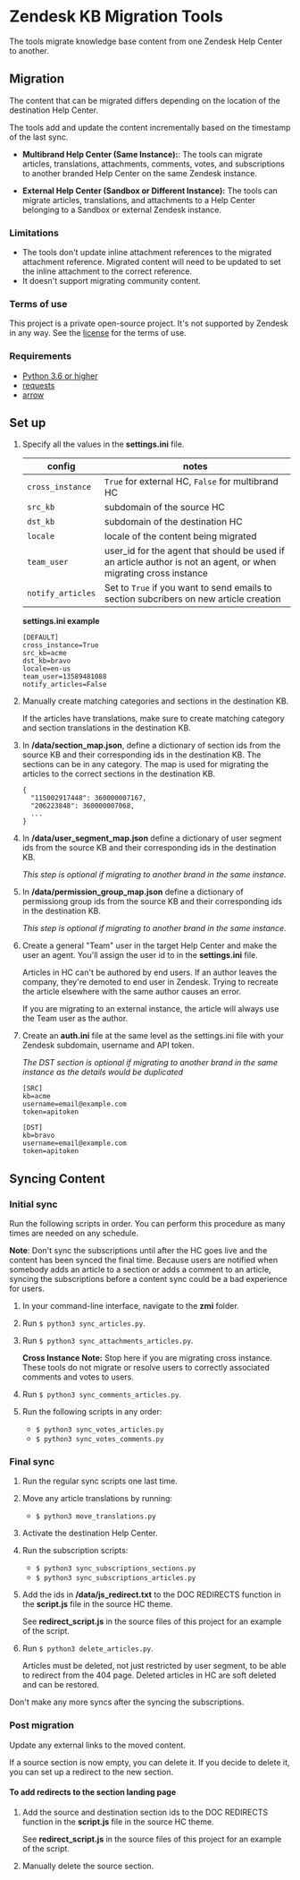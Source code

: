 # Zendesk KB Migration Tools

The tools migrate knowledge base content from one Zendesk Help Center to another.  

## Migration

The content that can be migrated differs depending on the location of the destination Help Center.

The tools add and update the content incrementally based on the timestamp of the last sync.

- **Multibrand Help Center (Same Instance):**: The tools can migrate articles, translations, attachments, comments, votes, and subscriptions to another branded Help Center on the same Zendesk instance.

- **External Help Center (Sandbox or Different Instance):** The tools can migrate articles, translations, and attachments to a Help Center belonging to a Sandbox or external Zendesk instance.

### Limitations

- The tools don't update inline attachment references to the migrated attachment reference. Migrated content will need to be updated to set the inline attachment to the correct reference.
- It doesn't support migrating community content.

### Terms of use

This project is a private open-source project. It's not supported by Zendesk in any way. See the [license](https://github.com/chucknado/zmi/blob/master/LICENSE) for the terms of use.

### Requirements

- [Python 3.6 or higher](https://www.python.org/)
- [requests](http://docs.python-requests.org/en/master/)
- [arrow](https://arrow.readthedocs.io/en/latest/)

## Set up

1. Specify all the values in the **settings.ini** file.
    
    | config | notes |
    | --- | --- |
    | `cross_instance` | `True` for external HC, `False` for multibrand HC |
    | `src_kb` | subdomain of the source HC |
    | `dst_kb` | subdomain of the destination HC |
    | `locale` | locale of the content being migrated |
    | `team_user` | user_id for the agent that should be used if an article author is not an agent, or when migrating cross instance |
    | `notify_articles` | Set to `True` if you want to send emails to section subcribers on new article creation |

    **settings.ini example**
	```
    [DEFAULT]
    cross_instance=True
    src_kb=acme
    dst_kb=bravo
    locale=en-us
    team_user=13589481088
    notify_articles=False
	```

2. Manually create matching categories and sections in the destination KB.

    If the articles have translations, make sure to create matching category and section translations in the destination KB.

3. In **/data/section_map.json**, define a dictionary of section ids from the source KB and their corresponding ids in the destination KB. The sections can be in any category. The map is used for migrating the articles to the correct sections in the destination KB.

    ```
    {
      "115002917448": 360000007167,
      "206223848": 360000007068,
      ...
    }
	```

4. In **/data/user_segment_map.json** define a dictionary of user segment ids from the source KB and their corresponding ids in the destination KB.  

    *This step is optional if migrating to another brand in the same instance.*

5. In **/data/permission_group_map.json** define a dictionary of permissiong group ids from the source KB and their corresponding ids in the destination KB.

    *This step is optional if migrating to another brand in the same instance.*

6. Create a general "Team" user in the target Help Center and make the user an agent. You'll assign the user id to in the **settings.ini** file.

    Articles in HC can't be authored by end users. If an author leaves the company, they're demoted to end user in Zendesk. Trying to recreate the article elsewhere with the same author causes an error.

    If you are migrating to an external instance, the article will always use the Team user as the author.

7. Create an **auth.ini** file at the same level as the settings.ini file with your Zendesk subdomain, username and API token.

    *The DST section is optional if migrating to another brand in the same instance as the details would be duplicated*

	```
    [SRC]
    kb=acme
    username=email@example.com
    token=apitoken

    [DST]
    kb=bravo
    username=email@example.com
    token=apitoken
	```

## Syncing Content

### Initial sync

Run the following scripts in order. You can perform this procedure as many times are needed on any schedule.

**Note**: Don't sync the subscriptions until after the HC goes live and the content has been synced the final time. Because users are notified when somebody adds an article to a section or adds a comment to an article, syncing the subscriptions before a content sync could be a bad experience for users.

1. In your command-line interface, navigate to the **zmi** folder.

2. Run `$ python3 sync_articles.py`.

3. Run `$ python3 sync_attachments_articles.py`.

    **Cross Instance Note:** Stop here if you are migrating cross instance.  These tools do not migrate or resolve users to correctly associated comments and votes to users.

4. Run `$ python3 sync_comments_articles.py`.

5. Run the following scripts in any order:
    - `$ python3 sync_votes_articles.py`
    - `$ python3 sync_votes_comments.py`

### Final sync

1. Run the regular sync scripts one last time.

2. Move any article translations by running:
    - `$ python3 move_translations.py`

3. Activate the destination Help Center.

4. Run the subscription scripts:
    - `$ python3 sync_subscriptions_sections.py`
    - `$ python3 sync_subscriptions_articles.py`

5. Add the ids in **/data/js_redirect.txt** to the DOC REDIRECTS function in the **script.js** file in the source HC theme.

    See **redirect_script.js** in the source files of this project for an example of the script.

6. Run `$ python3 delete_articles.py`.

    Articles must be deleted, not just restricted by user segment, to be able to redirect from the 404 page. Deleted articles in HC are soft deleted and can be restored.

Don't make any more syncs after the syncing the subscriptions.

### Post migration

Update any external links to the moved content.

If a source section is now empty, you can delete it. If you decide to delete it, you can set up a redirect to the new section.

#### To add redirects to the section landing page

1. Add the source and destination section ids to the DOC REDIRECTS function in the **script.js** file in the source HC theme.

    See **redirect_script.js** in the source files of this project for an example of the script.

2. Manually delete the source section.
